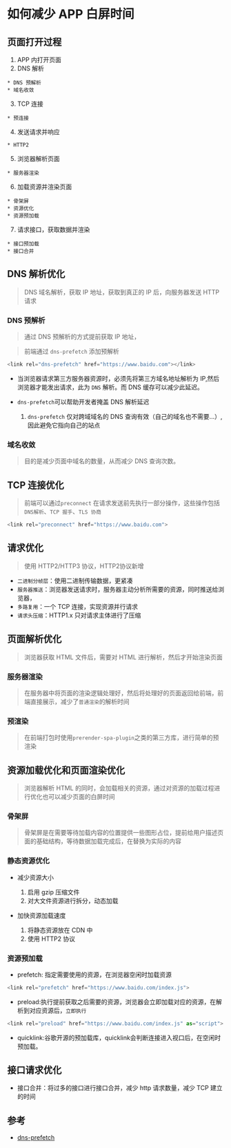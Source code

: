 # 如何减少 APP 白屏时间

## 页面打开过程

  1. APP 内打开页面
  2. DNS 解析

    * DNS 预解析
    * 域名收敛

  3. TCP 连接

    * 预连接

  4. 发送请求并响应

    * HTTP2

  5. 浏览器解析页面

    * 服务器渲染

  6. 加载资源并渲染页面

    * 骨架屏
    * 资源优化
    * 资源预加载

  7. 请求接口，获取数据并渲染

    * 接口预加载
    * 接口合并

## DNS 解析优化

> DNS 域名解析，获取 IP 地址，获取到真正的 IP 后，向服务器发送 HTTP 请求

### DNS 预解析

> 通过 DNS 预解析的方式提前获取 IP 地址，

> 前端通过 `dns-prefetch` 添加预解析

```js
<link rel="dns-prefetch" href="https://www.baidu.com"></link>
```

  * 当浏览器请求第三方服务器资源时，必须先将第三方域名地址解析为 IP,然后浏览器才能发出请求，此为 `DNS` 解析。而 DNS 缓存可以减少此延迟。
  * `dns-prefetch`可以帮助开发者掩盖 DNS 解析延迟

    1. `dns-prefetch` 仅对跨域域名的 DNS 查询有效（自己的域名也不需要...）,因此避免它指向自己的站点

### 域名收敛

> 目的是减少页面中域名的数量，从而减少 DNS 查询次数。

## TCP 连接优化

> 前端可以通过`preconnect` 在请求发送前先执行一部分操作，这些操作包括 `DNS解析`、`TCP 握手`、`TLS 协商`

```js
<link rel="preconnect" href="https://www.baidu.com">
```

## 请求优化

> 使用 HTTP2/HTTP3 协议，HTTP2协议新增

  * `二进制分帧层`：使用二进制传输数据，更紧凑
  * `服务器推送`：浏览器发送请求时，服务器主动分析所需要的资源，同时推送给浏览器，
  * `多路复用`：一个 TCP 连接，实现资源并行请求
  * `请求头压缩`：HTTP1.x 只对请求主体进行了压缩

## 页面解析优化

> 浏览器获取 HTML 文件后，需要对 HTML 进行解析，然后才开始渲染页面

### 服务器渲染

> 在服务器中将页面的渲染逻辑处理好，然后将处理好的页面返回给前端，前端直接展示，减少了`普通渲染`的解析时间

### 预渲染

> 在前端打包时使用`prerender-spa-plugin`之类的第三方库，进行简单的预渲染

## 资源加载优化和页面渲染优化

> 浏览器解析 HTML 的同时，会加载相关的资源，通过对资源的加载过程进行优化也可以减少页面的白屏时间

### 骨架屏

> 骨架屏是在需要等待加载内容的位置提供一些图形占位，提前给用户描述页面的基础结构，等待数据加载完成后，在替换为实际的内容

### 静态资源优化

  * 减少资源大小

    1. 启用 gzip 压缩文件
    2. 对大文件资源进行拆分，动态加载

  * 加快资源加载速度

    1. 将静态资源放在 CDN 中
    2. 使用 HTTP2 协议

### 资源预加载

  * prefetch: 指定需要使用的资源，在浏览器空闲时加载资源

```js
<link rel="prefetch" href="https://www.baidu.com/index.js">
```

  * preload:执行提前获取之后需要的资源，浏览器会立即加载对应的资源，在解析到对应资源后，`立即执行`

```js
<link rel="preload" href="https://www.baidu.com/index.js" as="script">
```

  * quicklink:谷歌开源的预加载库，quicklink会判断连接进入视口后，在空闲时预加载。

## 接口请求优化

  * 接口合并：将过多的接口进行接口合并，减少 http 请求数量，减少 TCP 建立的时间

## 参考

* [dns-prefetch](https://developer.mozilla.org/zh-CN/docs/Web/Performance/dns-prefetch)
